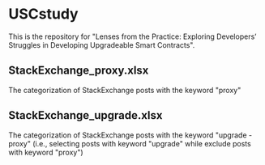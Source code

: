 # USCstudy
This is the repository for "Lenses from the Practice: Exploring Developers’ Struggles in Developing Upgradeable Smart Contracts".

## StackExchange_proxy.xlsx
The categorization of StackExchange posts with the keyword "proxy"

## StackExchange_upgrade.xlsx
The categorization of StackExchange posts with the keyword "upgrade -proxy" (i.e., selecting posts with keyword "upgrade" while exclude posts with keyword "proxy")




